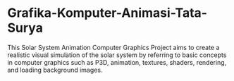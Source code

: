 # Grafika-Komputer-Animasi-Tata-Surya
This Solar System Animation Computer Graphics Project aims to create a realistic visual simulation of the solar system by referring to basic concepts in computer graphics such as P3D, animation, textures, shaders, rendering, and loading background images.
